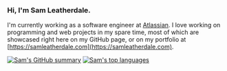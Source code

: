 ### Hi, I'm Sam Leatherdale.

I'm currently working as a software engineer at [Atlassian](https://github.com/atlassian). I love working on programming and web projects in my spare time, most of which are showcased right here on my GitHub page, or on my portfolio at [https://samleatherdale.com](https://samleatherdale.com).

[![Sam's GitHub summary](https://github-profile-trophy.vercel.app/?username=samleatherdale&theme=monokai&column=6&row=1)](https://github.com/ryo-ma/github-profile-trophy)
[![Sam's top languages](https://github-readme-stats.vercel.app/api/top-langs/?username=samleatherdale&layout=donut&theme=monokai)](https://github.com/anuraghazra/github-readme-stats)
